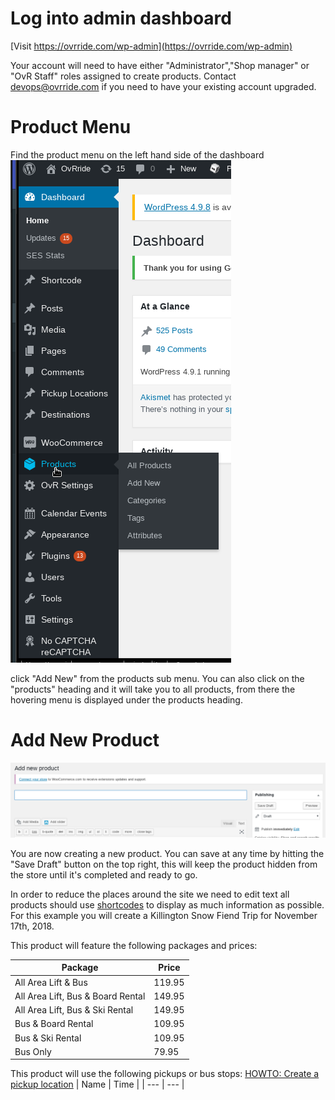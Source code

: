<!-- TITLE: Create Trips Product -->
<!-- SUBTITLE: How to create a day trip product with one package field -->

# Log into admin dashboard
[Visit https://ovrride.com/wp-admin](https://ovrride.com/wp-admin)

Your account will need to have either "Administrator","Shop manager" or "OvR Staff" roles assigned to create products. Contact [devops@ovrride.com](mailto:devops@ovrride.com) if you need to have your existing account upgraded.

# Product Menu
Find the product menu on the left hand side of the dashboard
![Product Menu](/uploads/product-menu.png "Product Menu")

click "Add New" from the products sub menu. You can also click on the "products" heading and it will take you to all products, from there the hovering menu is displayed under the products heading.

# Add New Product
![Add New Product](/uploads/add-new-product.png "Add New Product")

You are now creating a new product. You can save at any time by hitting the "Save Draft" button on the top right, this will keep the product hidden from the store until it's completed and ready to go.

In order to reduce the places around the site we need to edit text all products should use [shortcodes](#) to display as much information as possible. 
For this example you will create a Killington Snow Fiend Trip for November 17th, 2018.

This product will feature the following packages and prices:

| Package | Price |
| --- | --- |
| All Area Lift & Bus | 119.95 |
| All Area Lift, Bus & Board Rental | 149.95 |
| All Area Lift, Bus & Ski Rental | 149.95 |
| Bus & Board Rental | 109.95 |
| Bus & Ski Rental | 109.95 |
| Bus Only | 79.95 |

This product will use the following pickups or bus stops:
[HOWTO: Create a  pickup location](#)
| Name | Time |
| --- | --- |
